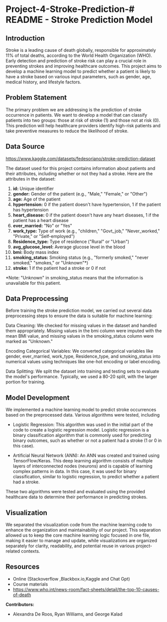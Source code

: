 # Project-4-Stroke-Prediction-# README - Stroke Prediction Model

## Introduction
Stroke is a leading cause of death globally, responsible for approximately 11% of total deaths, according to the World Health Organization (WHO). Early detection and prediction of stroke risk can play a crucial role in preventing strokes and improving healthcare outcomes. This project aims to develop a machine learning model to predict whether a patient is likely to have a stroke based on various input parameters, such as gender, age, medical history, and lifestyle factors.

## Problem Statement
The primary problem we are addressing is the prediction of stroke occurrence in patients. We want to develop a model that can classify patients into two groups: those at risk of stroke (1) and those not at risk (0). This prediction will help healthcare providers identify high-risk patients and take preventive measures to reduce the likelihood of stroke.

## Data Source

https://www.kaggle.com/datasets/fedesoriano/stroke-prediction-dataset

The dataset used for this project contains information about patients and their attributes, including whether or not they had a stroke. Here are the attributes in the dataset:

1. **id:** Unique identifier
2. **gender:** Gender of the patient (e.g., "Male," "Female," or "Other")
3. **age:** Age of the patient
4. **hypertension:** 0 if the patient doesn't have hypertension, 1 if the patient has hypertension
5. **heart_disease:** 0 if the patient doesn't have any heart diseases, 1 if the patient has a heart disease
6. **ever_married:** "No" or "Yes"
7. **work_type:** Type of work (e.g., "children," "Govt_job," "Never_worked," "Private," or "Self-employed")
8. **Residence_type:** Type of residence ("Rural" or "Urban")
9. **avg_glucose_level:** Average glucose level in the blood
10. **bmi:** Body mass index
11. **smoking_status:** Smoking status (e.g., "formerly smoked," "never smoked," "smokes," or "Unknown"*)
12. **stroke:** 1 if the patient had a stroke or 0 if not

*Note: "Unknown" in smoking_status means that the information is unavailable for this patient.

## Data Preprocessing
Before training the stroke prediction model, we carried out several data preprocessing steps to ensure the data is suitable for machine learning:

Data Cleaning: We checked for missing values in the dataset and handled them appropriately. Missing values in the bmi column were imputed with the mean BMI value, and missing values in the smoking_status column were marked as "Unknown."

Encoding Categorical Variables: We converted categorical variables like gender, ever_married, work_type, Residence_type, and smoking_status into numerical values using techniques like one-hot encoding or label encoding.

Data Splitting: We split the dataset into training and testing sets to evaluate the model's performance. Typically, we used a 80-20 split, with the larger portion for training.

## Model Development
We implemented a machine learning model to predict stroke occurrences based on the preprocessed data. Various algorithms were tested, including 
- Logistic Regression: This algorithm was used in the initial part of the code to create a logistic regression model. Logistic regression is a binary classification algorithm that is commonly used for predicting binary outcomes, such as whether or not a patient had a stroke (1 or 0 in this case).

- Artificial Neural Network (ANN): An ANN was created and trained using TensorFlow/Keras. This deep learning algorithm consists of multiple layers of interconnected nodes (neurons) and is capable of learning complex patterns in data. In this case, it was used for binary classification, similar to logistic regression, to predict whether a patient had a stroke.

These two algorithms were tested and evaluated using the provided healthcare data to determine their performance in predicting strokes.

## Visualization 
 We separated the visualization code from the machine learning code to enhance the organization and maintainability of our project. This separation allowed us to keep the core machine learning logic focused in one file, making it easier to manage and update, while visualizations are organized separately for clarity, readability, and potential reuse in various project-related contexts.
 
## Resources 
- Online (Stackoverflow ,Blackbox.io,Kaggle and Chat Gpt)
- Course materials 
- https://www.who.int/news-room/fact-sheets/detail/the-top-10-causes-of-death


**Contributors:** 
-  Alexandra De Roos, Ryan Williams, and George Kalad

